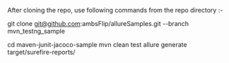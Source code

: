 After cloning the repo, use following commands from the repo directory :-

git clone git@github.com:ambsFlip/allureSamples.git --branch mvn_testng_sample

cd maven-junit-jacoco-sample
mvn clean test
allure generate target/surefire-reports/
